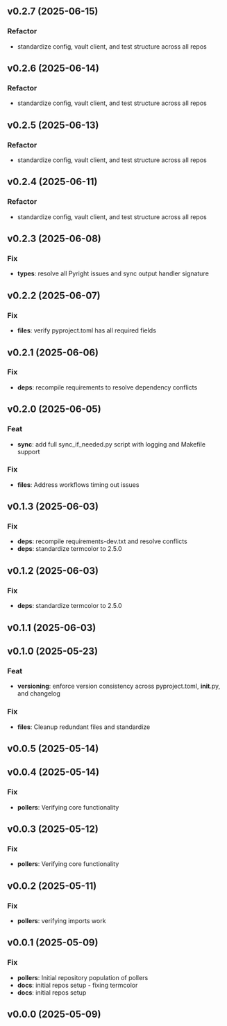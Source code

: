 ## v0.2.7 (2025-06-15)

### Refactor

- standardize config, vault client, and test structure across all repos

## v0.2.6 (2025-06-14)

### Refactor

- standardize config, vault client, and test structure across all repos

## v0.2.5 (2025-06-13)

### Refactor

- standardize config, vault client, and test structure across all repos

## v0.2.4 (2025-06-11)

### Refactor

- standardize config, vault client, and test structure across all repos

## v0.2.3 (2025-06-08)

### Fix

- **types**: resolve all Pyright issues and sync output handler signature

## v0.2.2 (2025-06-07)

### Fix

- **files**: verify pyproject.toml has all required fields

## v0.2.1 (2025-06-06)

### Fix

- **deps**: recompile requirements to resolve dependency conflicts

## v0.2.0 (2025-06-05)

### Feat

- **sync**: add full sync_if_needed.py script with logging and Makefile support

### Fix

- **files**: Address workflows timing out issues

## v0.1.3 (2025-06-03)

### Fix

- **deps**: recompile requirements-dev.txt and resolve conflicts
- **deps**: standardize termcolor to 2.5.0

## v0.1.2 (2025-06-03)

### Fix

- **deps**: standardize termcolor to 2.5.0

## v0.1.1 (2025-06-03)

## v0.1.0 (2025-05-23)

### Feat

- **versioning**: enforce version consistency across pyproject.toml,
  **init**.py, and changelog

### Fix

- **files**: Cleanup redundant files and standardize

## v0.0.5 (2025-05-14)

## v0.0.4 (2025-05-14)

### Fix

- **pollers**: Verifying core functionality

## v0.0.3 (2025-05-12)

### Fix

- **pollers**: Verifying core functionality

## v0.0.2 (2025-05-11)

### Fix

- **pollers**: verifying imports work

## v0.0.1 (2025-05-09)

### Fix

- **pollers**: Initial repository population of pollers
- **docs**: initial repos setup - fixing termcolor
- **docs**: initial repos setup

## v0.0.0 (2025-05-09)
